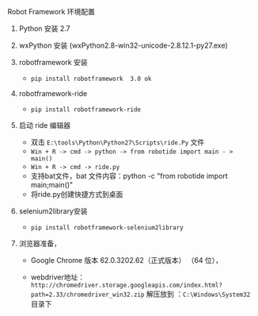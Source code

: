 Robot Framework 环境配置

1. Python 安装  2.7
2. wxPython 安装 (wxPython2.8-win32-unicode-2.8.12.1-py27.exe)
3. robotframework 安装
	- `pip install robotframework  3.0 ok`

4. robotframework-ride

	- `pip install robotframework-ride`


5. 启动 ride 编辑器

	- 双击 `E:\tools\Python\Python27\Scripts\ride.Py` 文件
	- `Win + R -> cmd -> python -> from robotide import main - > main()`
	- `Win + R -> cmd -> ride.py`
	- 支持bat文件，bat 文件内容：python -c "from robotide import main;main()"
	- 将ride.py创建快捷方式到桌面  


6. selenium2library安装
	- `pip install robotframework-selenium2library`


7. 浏览器准备，
   - Google Chrome 版本 62.0.3202.62（正式版本） （64 位），

   - webdriver地址：`http://chromedriver.storage.googleapis.com/index.html?path=2.33/chromedriver_win32.zip`
     解压放到 ：`C:\Windows\System32 `目录下




